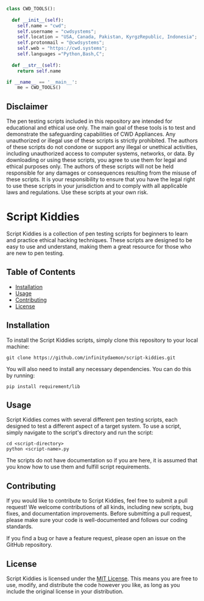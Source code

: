 ```python
class CWD_TOOLS():
    
  def __init__(self):
    self.name = "cwd";
    self.username = "cwdsystems";
    self.location = "USA, Canada, Pakistan, KyrgzRepublic, Indonesia";
    self.protonmail = "@cwdsystems";
    self.web = "https://cwd.systems";
    self.languages ="Python,Bash,C";
  
  def __str__(self):
    return self.name

if __name__ == '__main__':
    me = CWD_TOOLS()
```

## Disclaimer

The pen testing scripts included in this repository are intended for educational and ethical use only. The main goal of these tools is to test and demonstrate the safeguarding capabilities of CWD Appliances. Any unauthorized or illegal use of these scripts is strictly prohibited. The authors of these scripts do not condone or support any illegal or unethical activities, including unauthorized access to computer systems, networks, or data. By downloading or using these scripts, you agree to use them for legal and ethical purposes only. The authors of these scripts will not be held responsible for any damages or consequences resulting from the misuse of these scripts. It is your responsibility to ensure that you have the legal right to use these scripts in your jurisdiction and to comply with all applicable laws and regulations. Use these scripts at your own risk.

# Script Kiddies

Script Kiddies is a collection of pen testing scripts for beginners to learn and practice ethical hacking techniques. These scripts are designed to be easy to use and understand, making them a great resource for those who are new to pen testing.

## Table of Contents

- [Installation](#installation)
- [Usage](#usage)
- [Contributing](#contributing)
- [License](#license)

## Installation

To install the Script Kiddies scripts, simply clone this repository to your local machine:

```
git clone https://github.com/infinitydaemon/script-kiddies.git
```

You will also need to install any necessary dependencies. You can do this by running:

```
pip install requirement/lib
```

## Usage

Script Kiddies comes with several different pen testing scripts, each designed to test a different aspect of a target system. To use a script, simply navigate to the script's directory and run the script:

```
cd <script-directory>
python <script-name>.py
```

The scripts do not have documentation so if you are here, it is assumed that you know how to use them and fulfill script requirements.

## Contributing

If you would like to contribute to Script Kiddies, feel free to submit a pull request! We welcome contributions of all kinds, including new scripts, bug fixes, and documentation improvements. Before submitting a pull request, please make sure your code is well-documented and follows our coding standards.

If you find a bug or have a feature request, please open an issue on the GitHub repository.

## License

Script Kiddies is licensed under the [MIT License](https://github.com/<your-username>/script-kiddies/blob/main/LICENSE). This means you are free to use, modify, and distribute the code however you like, as long as you include the original license in your distribution.
